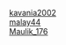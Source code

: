 [kavania2002](https://github.com/kavania2002/)\
[malay44](https://github.com/malay44/)\
[Maulik_176](https://github.com/Maulik_176/)